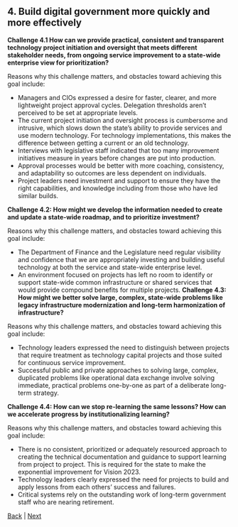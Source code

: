 ## 4. Build digital government more quickly and more effectively  
**Challenge 4.1 How can we provide practical, consistent and transparent technology project initiation and oversight that meets different stakeholder needs, from ongoing service improvement to a state-wide enterprise view for prioritization?** 

Reasons why this challenge matters, and obstacles toward achieving this goal include: 

 - Managers and CIOs expressed a desire for faster, clearer, and more lightweight project approval cycles. Delegation thresholds aren’t perceived to be set at appropriate levels. 
 - The current project initiation and oversight process is cumbersome and intrusive, which slows down the state’s ability to provide services and use modern technology. For technology implementations, this makes the difference between getting a current or an old technology.
 - Interviews with legislative staff indicated that too many improvement initiatives measure in years before changes are put into production.
 - Approval processes would be better with more coaching, consistency, and adaptability so outcomes are less dependent on individuals.
 - Project leaders need investment and support to ensure they have the right capabilities, and knowledge including from those who have led similar builds. 

**Challenge 4.2: How might we develop the information needed to create and update a state-wide roadmap, and to prioritize investment?** 

Reasons why this challenge matters, and obstacles toward achieving this goal include: 

 - The Department of Finance and the Legislature need regular visibility and confidence that we are appropriately investing and building useful technology at both the service and state-wide enterprise level.
 - An environment focused on projects has left no room to identify or support state-wide common infrastructure or shared services that would provide compound benefits for multiple projects.
**Challenge 4.3: How might we better solve large, complex, state-wide problems like legacy infrastructure modernization and long-term harmonization of infrastructure?**

Reasons why this challenge matters, and obstacles toward achieving this goal include:

- Technology leaders expressed the need to distinguish between projects that require treatment as technology capital projects and those suited for continuous service improvement.
- Successful public and private approaches to solving large, complex, duplicated problems like operational data exchange involve solving immediate, practical problems one-by-one as part of a deliberate long-term strategy. 

**Challenge 4.4: How can we stop re-learning the same lessons? How can we accelerate progress by institutionalizing learning?**

Reasons why this challenge matters, and obstacles toward achieving this goal include: 

- There is no consistent, prioritized or adequately resourced approach to creating the technical documentation and guidance to support learning from project to project. This is required for the state to make the exponential improvement for Vision 2023. 
- Technology leaders clearly expressed the need for projects to build and apply lessons from each others’ success and failures. 
- Critical systems rely on the outstanding work of long-term government staff who are nearing retirement.

[Back](./three.html) | [Next](./five.html)